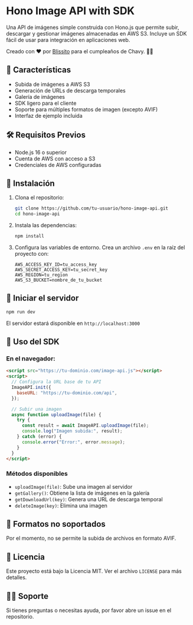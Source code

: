 # Hono Image API with SDK

Una API de imágenes simple construida con Hono.js que permite subir, descargar y gestionar imágenes almacenadas en AWS S3. Incluye un SDK fácil de usar para integración en aplicaciones web.

Creado con ❤️ por [Blissito](https://github.com/blissito) para el cumpleaños de Chavy. 👵🏼

## 🚀 Características

- Subida de imágenes a AWS S3
- Generación de URLs de descarga temporales
- Galería de imágenes
- SDK ligero para el cliente
- Soporte para múltiples formatos de imagen (excepto AVIF)
- Interfaz de ejemplo incluida

## 🛠️ Requisitos Previos

- Node.js 16 o superior
- Cuenta de AWS con acceso a S3
- Credenciales de AWS configuradas

## 🔧 Instalación

1. Clona el repositorio:

   ```bash
   git clone https://github.com/tu-usuario/hono-image-api.git
   cd hono-image-api
   ```

2. Instala las dependencias:

   ```bash
   npm install
   ```

3. Configura las variables de entorno. Crea un archivo `.env` en la raíz del proyecto con:
   ```
   AWS_ACCESS_KEY_ID=tu_access_key
   AWS_SECRET_ACCESS_KEY=tu_secret_key
   AWS_REGION=tu_region
   AWS_S3_BUCKET=nombre_de_tu_bucket
   ```

## 🚀 Iniciar el servidor

```bash
npm run dev
```

El servidor estará disponible en `http://localhost:3000`

## 🌟 Uso del SDK

### En el navegador:

```html
<script src="https://tu-dominio.com/image-api.js"></script>
<script>
  // Configura la URL base de tu API
  ImageAPI.init({
    baseURL: "https://tu-dominio.com/api",
  });

  // Subir una imagen
  async function uploadImage(file) {
    try {
      const result = await ImageAPI.uploadImage(file);
      console.log("Imagen subida:", result);
    } catch (error) {
      console.error("Error:", error.message);
    }
  }
</script>
```

### Métodos disponibles

- `uploadImage(file)`: Sube una imagen al servidor
- `getGallery()`: Obtiene la lista de imágenes en la galería
- `getDownloadUrl(key)`: Genera una URL de descarga temporal
- `deleteImage(key)`: Elimina una imagen

## 🚫 Formatos no soportados

Por el momento, no se permite la subida de archivos en formato AVIF.

## 📄 Licencia

Este proyecto está bajo la Licencia MIT. Ver el archivo `LICENSE` para más detalles.

## 🙋‍♂️ Soporte

Si tienes preguntas o necesitas ayuda, por favor abre un issue en el repositorio.

